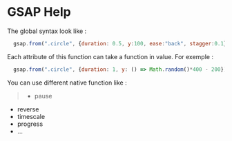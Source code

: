 # GSAP Help

The global syntax look like :  
```javascript
  gsap.from(".circle", {duration: 0.5, y:100, ease:"back", stagger:0.1});
```

Each attribute of this function can take a function in value. For exemple : 
```javascript
  gsap.from(".circle", {duration: 1, y: () => Math.random()*400 - 200})
```

You can use different native function like : 
> - pause
  - reverse
  - timescale
  - progress
  - ...